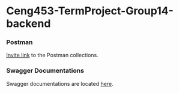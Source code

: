 # Ceng453-TermProject-Group14-backend

### Postman

[Invite link](https://app.getpostman.com/join-team?invite_code=90c3a5214bfd863d6f8e15adccac1f62&target_code=0f5b0f8d4b7aa60db61c35c6731eb631) to the Postman collections.

### Swagger Documentations

Swagger documentations are located [here](https://ceng453-term-project-group14.herokuapp.com/swagger-ui/).